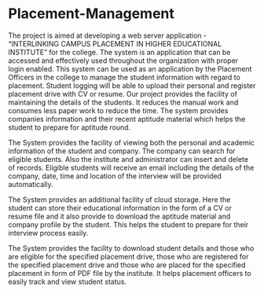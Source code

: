 # Placement-Management
The  project  is  aimed  at  developing  a  web  server  application  -  “INTERLINKING 
CAMPUS PLACEMENT IN HIGHER EDUCATIONAL INSTITUTE” for the college. 
The  system  is  an  application  that  can  be  accessed  and  effectively  used  throughout  the 
organization  with  proper  login  enabled.  This  system  can  be  used  as  an  application  by  the 
Placement  Officers  in  the  college  to  manage  the  student  information  with  regard  to 
placement. Student logging will be able to upload their personal and register placement drive 
with  CV  or  resume.  Our  project  provides  the  facility  of  maintaining  the  details  of  the 
students. It reduces the manual work and consumes less paper work to reduce the time. 
The system provides companies information and their recent aptitude material which 
helps the student to prepare for aptitude round.

The  System  provides  the  facility  of  viewing  both  the  personal  and  academic 
information of the student and company. The company can search for eligible students. Also 
the institute and administrator can insert and delete of records. Eligible students will receive 
an email including the details of the company, date, time and location of the interview will be 
provided automatically. 

The System provides an additional facility of cloud storage. Here the student can store 
their  educational  information  in  the  form  of  a  CV  or  resume  file  and  it  also  provide  to 
download the aptitude material and company profile by the student. This helps the student to 
prepare for their interview process easily. 

The  System  provides  the  facility  to  download  student  details  and  those  who  are 
eligible  for  the  specified  placement  drive,  those  who  are  registered  for  the  specified 
placement drive and those who are placed for the specified placement in form of PDF file by 
the institute. It helps placement officers to easily track and view student status.

